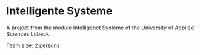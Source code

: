 # Intelligente Systeme

A project from the module Intelligenet Systeme of the University of Applied Sciences Lübeck.

Team size: 2 persons
